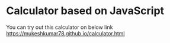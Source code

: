 # Calculator based on JavaScript
You can try out this calculator on below link
https://mukeshkumar78.github.io/calculator.html
